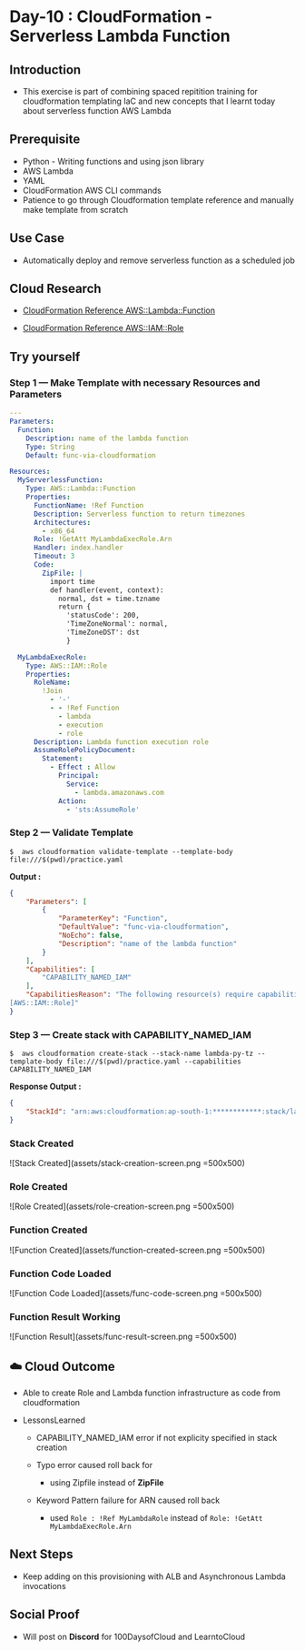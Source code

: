 # Day-10 : CloudFormation - Serverless Lambda Function

## Introduction

- This exercise is part of combining spaced repitition training for cloudformation templating IaC and new concepts that I learnt today about serverless function AWS Lambda

## Prerequisite

- Python - Writing functions and using json library
- AWS Lambda
- YAML
- CloudFormation AWS CLI commands
- Patience to go through Cloudformation template reference and manually make template from scratch

## Use Case

- Automatically deploy and remove serverless function as a scheduled job

## Cloud Research

- [CloudFormation Reference AWS::Lambda::Function](https://docs.aws.amazon.com/AWSCloudFormation/latest/UserGuide/aws-resource-lambda-function.html)

- [CloudFormation Reference AWS::IAM::Role](https://docs.aws.amazon.com/AWSCloudFormation/latest/UserGuide/aws-resource-iam-role.html)

## Try yourself

### Step 1 — Make Template with necessary Resources and Parameters

```yaml
---
Parameters:
  Function:
    Description: name of the lambda function
    Type: String
    Default: func-via-cloudformation

Resources:
  MyServerlessFunction:
    Type: AWS::Lambda::Function
    Properties:
      FunctionName: !Ref Function
      Description: Serverless function to return timezones
      Architectures:
        - x86_64
      Role: !GetAtt MyLambdaExecRole.Arn
      Handler: index.handler
      Timeout: 3
      Code:
        ZipFile: |
          import time
          def handler(event, context):
            normal, dst = time.tzname
            return {
              'statusCode': 200,
              'TimeZoneNormal': normal,
              'TimeZoneDST': dst
              }

  MyLambdaExecRole:
    Type: AWS::IAM::Role
    Properties:
      RoleName: 
        !Join 
          - '-'
          - - !Ref Function
            - lambda
            - execution
            - role
      Description: Lambda function execution role
      AssumeRolePolicyDocument:
        Statement:
          - Effect : Allow
            Principal:
              Service: 
                - lambda.amazonaws.com
            Action:
              - 'sts:AssumeRole'
```

### Step 2 — Validate Template

```console
$  aws cloudformation validate-template --template-body file:///$(pwd)/practice.yaml
```

**Output :**

```json
{
    "Parameters": [
        {
            "ParameterKey": "Function",
            "DefaultValue": "func-via-cloudformation",
            "NoEcho": false,
            "Description": "name of the lambda function"
        }
    ],
    "Capabilities": [
        "CAPABILITY_NAMED_IAM"
    ],
    "CapabilitiesReason": "The following resource(s) require capabilities:
[AWS::IAM::Role]"
}
```

### Step 3 — Create stack with CAPABILITY_NAMED_IAM

```console
$  aws cloudformation create-stack --stack-name lambda-py-tz --template-body file:///$(pwd)/practice.yaml --capabilities CAPABILITY_NAMED_IAM
```

**Response Output :**

```json
{
    "StackId": "arn:aws:cloudformation:ap-south-1:************:stack/lambda-py-tz/59b4a600-39d2-11ed-aa13-0279fc3e6c92"
}
```

### Stack Created

![Stack Created](assets/stack-creation-screen.png =500x500)

### Role Created

![Role Created](assets/role-creation-screen.png =500x500)

### Function Created

![Function Created](assets/function-created-screen.png =500x500)

### Function Code Loaded

![Function Code Loaded](assets/func-code-screen.png =500x500)

### Function Result Working

![Function Result](assets/func-result-screen.png =500x500)

## ☁️ Cloud Outcome

- Able to create Role and Lambda function infrastructure as code from cloudformation

- LessonsLearned

    - CAPABILITY_NAMED_IAM error if not explicity specified in stack creation
    
    - Typo error caused roll back for 
        - using Zipfile instead of **ZipFile**

    - Keyword Pattern failure for ARN caused roll back
        - used `Role : !Ref MyLambdaRole` instead of `Role: !GetAtt MyLambdaExecRole.Arn`

## Next Steps

- Keep adding on this provisioning with ALB and Asynchronous Lambda invocations

## Social Proof

- Will post on **Discord** for 100DaysofCloud and LearntoCloud

